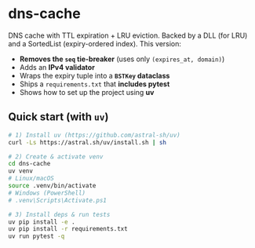 # dns-cache

DNS cache with TTL expiration + LRU eviction. Backed by a DLL (for LRU) and a SortedList (expiry-ordered index). This version:
- **Removes the `seq` tie-breaker** (uses only `(expires_at, domain)`)
- Adds an **IPv4 validator**
- Wraps the expiry tuple into a **`BSTKey` dataclass**
- Ships a `requirements.txt` that **includes pytest**
- Shows how to set up the project using **uv**

## Quick start (with `uv`)

```bash
# 1) Install uv (https://github.com/astral-sh/uv)
curl -Ls https://astral.sh/uv/install.sh | sh

# 2) Create & activate venv
cd dns-cache
uv venv
# Linux/macOS
source .venv/bin/activate
# Windows (PowerShell)
# .venv\Scripts\Activate.ps1

# 3) Install deps & run tests
uv pip install -e .
uv pip install -r requirements.txt
uv run pytest -q
```
